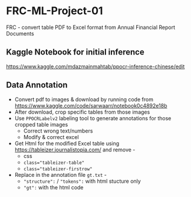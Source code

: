 # FRC-ML-Project-01
FRC - convert table PDF to Excel format from Annual Financial Report Documents

## Kaggle Notebook for initial inference
https://www.kaggle.com/mdazmainmahtab/ppocr-inference-chinese/edit

## Data Annotation
* Convert pdf to images & download by running code from https://www.kaggle.com/code/sarwaarr/notebook0c4892e18b
* After download, crop specific tables from those images
* Use <code>PPOCRLabelv2</code> labeling tool to generate annotations for those cropped table images 
  * Correct wrong text/numbers
  * Modify & correct excel
* Get Html for the modified Excel table using https://tableizer.journalistopia.com/ and remove -
  * css
  * <code>class="tableizer-table"</code>
  * <code>class="tableizer-firstrow"</code>
* Replace in the annotation file <code>gt.txt</code> -
  * <code>"structure":</code> / <code>"tokens":</code> with html stucture only
  * <code>"gt":</code> with the html code
